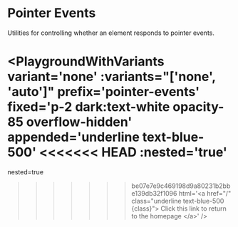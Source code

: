 # Pointer Events

Utilities for controlling whether an element responds to pointer events.

<PlaygroundWithVariants
  variant='none'
  :variants="['none', 'auto']"
  prefix='pointer-events'
  fixed='p-2 dark:text-white opacity-85 overflow-hidden'
  appended='underline text-blue-500'
<<<<<<< HEAD
  :nested='true'
=======
  nested=true
>>>>>>> be07e7e9c469198d9a80231b2bbe139db32f1096
  html='&lt;a href="/" class="underline text-blue-500 {class}"&gt;
    Click this link to return to the homepage
  &lt;/a&gt;'
/>
